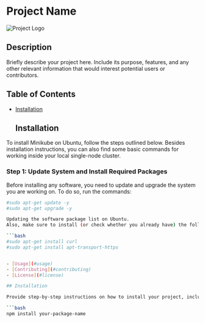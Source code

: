 # Project Name

![Project Logo](logo.png)

## Description

Briefly describe your project here. Include its purpose, features, and any other relevant information that would interest potential users or contributors.

## Table of Contents

- [Installation](#installation)
  ## Installation

To install Minikube on Ubuntu, follow the steps outlined below. Besides installation instructions, you can also find some basic commands for working inside your local single-node cluster.

### Step 1: Update System and Install Required Packages

Before installing any software, you need to update and upgrade the system you are working on. To do so, run the commands:

```bash
#sudo apt-get update -y
#sudo apt-get upgrade -y

Updating the software package list on Ubuntu.
Also, make sure to install (or check whether you already have) the following required packages:

```bash
#sudo apt-get install curl
#sudo apt-get install apt-transport-https


- [Usage](#usage)
- [Contributing](#contributing)
- [License](#license)

## Installation

Provide step-by-step instructions on how to install your project, including any dependencies that need to be installed beforehand.

```bash
npm install your-package-name

